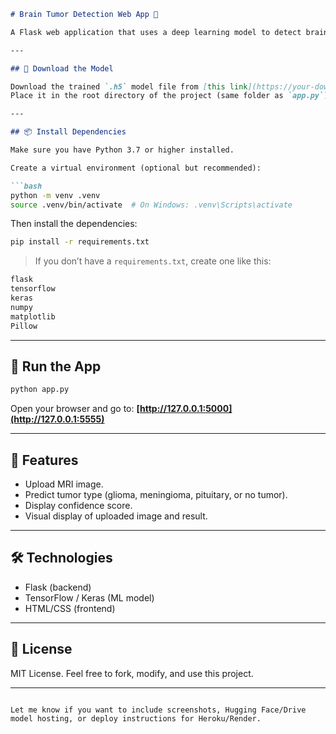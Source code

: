 
````markdown
# Brain Tumor Detection Web App 🧠

A Flask web application that uses a deep learning model to detect brain tumors from MRI images.

---

## 🔗 Download the Model

Download the trained `.h5` model file from [this link](https://your-download-link.com/model.h5)  
Place it in the root directory of the project (same folder as `app.py`).

---

## 📦 Install Dependencies

Make sure you have Python 3.7 or higher installed.

Create a virtual environment (optional but recommended):

```bash
python -m venv .venv
source .venv/bin/activate  # On Windows: .venv\Scripts\activate
````

Then install the dependencies:

```bash
pip install -r requirements.txt
```

> If you don’t have a `requirements.txt`, create one like this:

```txt
flask
tensorflow
keras
numpy
matplotlib
Pillow
```

---

## 🚀 Run the App

```bash
python app.py
```

Open your browser and go to:
**[http://127.0.0.1:5000](http://127.0.0.1:5555)**

---

## 🧪 Features

* Upload MRI image.
* Predict tumor type (glioma, meningioma, pituitary, or no tumor).
* Display confidence score.
* Visual display of uploaded image and result.

---

## 🛠 Technologies

* Flask (backend)
* TensorFlow / Keras (ML model)
* HTML/CSS (frontend)

---

## 📄 License

MIT License.
Feel free to fork, modify, and use this project.

---

```

Let me know if you want to include screenshots, Hugging Face/Drive model hosting, or deploy instructions for Heroku/Render.
```
